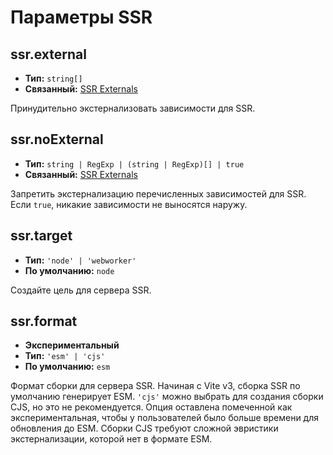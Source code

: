# Параметры SSR

## ssr.external

- **Тип:** `string[]`
- **Связанный:** [SSR Externals](/guide/ssr#ssr-externals)

Принудительно экстернализовать зависимости для SSR.

## ssr.noExternal

- **Тип:** `string | RegExp | (string | RegExp)[] | true`
- **Связанный:** [SSR Externals](/guide/ssr#ssr-externals)

Запретить экстернализацию перечисленных зависимостей для SSR. Если `true`, никакие зависимости не выносятся наружу.

## ssr.target

- **Тип:** `'node' | 'webworker'`
- **По умолчанию:** `node`

Создайте цель для сервера SSR.

## ssr.format

- **Экспериментальный**
- **Тип:** `'esm' | 'cjs'`
- **По умолчанию:** `esm`

Формат сборки для сервера SSR. Начиная с Vite v3, сборка SSR по умолчанию генерирует ESM. `'cjs'` можно выбрать для создания сборки CJS, но это не рекомендуется. Опция оставлена помеченной как экспериментальная, чтобы у пользователей было больше времени для обновления до ESM. Сборки CJS требуют сложной эвристики экстернализации, которой нет в формате ESM.
